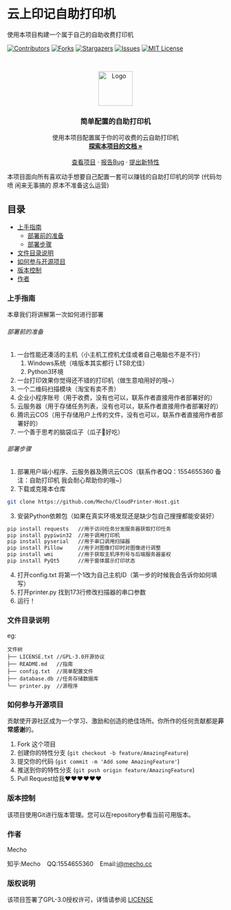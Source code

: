 

# 云上印记自助打印机

使用本项目构建一个属于自己的自助收费打印机

<!-- PROJECT SHIELDS -->

[![Contributors][contributors-shield]][contributors-url]
[![Forks][forks-shield]][forks-url]
[![Stargazers][stars-shield]][stars-url]
[![Issues][issues-shield]][issues-url]
[![MIT License][license-shield]][license-url]


<!-- PROJECT LOGO -->
<br />

<p align="center">
  <a href="https://github.com/Mecho/CloudPrinter-Host/">
    <img src="https://www.lssyes.com/Chevereto/images/2022/03/22/LOGOa2cafabd4a31a95b.png" alt="Logo" width="80">
  </a>
  <h3 align="center">简单配置的自助打印机</h3>
  <p align="center">
    使用本项目配置属于你的可收费的云自助打印机
    <br />
    <a href="https://github.com/Mecho/CloudPrinter-Host"><strong>探索本项目的文档 »</strong></a>
    <br />
    <br />
    <a href="https://github.com/Mecho/CloudPrinter-Host">查看项目</a>
    ·
    <a href="https://github.com/Mecho/CloudPrinter-Host/issues">报告Bug</a>
    ·
    <a href="https://github.com/Mecho/CloudPrinter-Host/issues">提出新特性</a>
  </p>
</p>


 本项目面向所有喜欢动手想要自己配置一套可以赚钱的自助打印机的同学
 (代码勿喷 闲来无事搞的 原本不准备这么运营)
## 目录

- [上手指南](#上手指南)
  - [部署前的准备](#部署前的准备)
  - [部署步骤](#部署步骤)
- [文件目录说明](#文件目录说明)
- [如何参与开源项目](#如何参与开源项目)
- [版本控制](#版本控制)
- [作者](#作者)

### 上手指南

本章我们将讲解第一次如何进行部署

###### 部署前的准备

1. 一台性能还凑活的主机（小主机工控机尤佳或者自己电脑也不是不行）
   1. Windows系统（啥版本其实都行 LTSB尤佳）
   2. Python3环境
2. 一台打印效果你觉得还不错的打印机（做生意咱用好的哦~）
3. 一个二维码扫描模块（淘宝有卖不贵）
4. 企业小程序账号（用于收费，没有也可以，联系作者直接用作者部署好的）
5. 云服务器（用于存储任务列表，没有也可以，联系作者直接用作者部署好的）
6. 腾讯云COS（用于存储用户上传的文件，没有也可以，联系作者直接用作者部署好的）
7. 一个善于思考的脑袋瓜子（瓜子🌻好吃）

###### 部署步骤

1. 部署用户端小程序、云服务器及腾讯云COS（联系作者QQ：1554655360 备注：自助打印机 我会耐心帮助你的哦~）
2. 下载或克隆本仓库
```sh
git clone https://github.com/Mecho/CloudPrinter-Host.git
```
3. 安装Python依赖包（如果在真实环境发现还是缺少包自己搜搜都能安装好）
```sh
pip install requests   //用于访问任务分发服务器获取打印任务
pip install pypiwin32  //用于调用打印机
pip install pyserial   //用于串口调用扫描器
pip install Pillow     //用于对图像打印时对图像进行调整
pip install wmi        //用于获取主机序列号与后端服务器鉴权
pip install PyQt5      //用于窗体展示打印状态
```
4. 打开config.txt 将第一个1改为自己主机ID（第一步的时候我会告诉你如何填写）
5. 打开printer.py 找到173行修改扫描器的串口参数
6. 运行！

### 文件目录说明
eg:

```
文件树
├── LICENSE.txt //GPL-3.0开源协议
├── README.md   //指南
├── config.txt  //简单配置文件
├── database.db //任务存储数据库
└── printer.py  //源程序
```

### 如何参与开源项目

贡献使开源社区成为一个学习、激励和创造的绝佳场所。你所作的任何贡献都是**非常感谢**的。


1. Fork 这个项目
2. 创建你的特性分支 (`git checkout -b feature/AmazingFeature`)
3. 提交你的代码 (`git commit -m 'Add some AmazingFeature'`)
4. 推送到你的特性分支 (`git push origin feature/AmazingFeature`)
5. Pull Request给我❤❤❤❤❤❤



### 版本控制

该项目使用Git进行版本管理。您可以在repository参看当前可用版本。

### 作者

Mecho

知乎:Mecho  &ensp; QQ:1554655360 &ensp; Email:i@mecho.cc


### 版权说明

该项目签署了GPL-3.0授权许可，详情请参阅 [LICENSE](https://github.com/Mecho/CloudPrinter-Host/blob/main/LICENSE)


<!-- links -->
[your-project-path]:Mecho/CloudPrinter-Host
[contributors-shield]: https://img.shields.io/github/contributors/Mecho/CloudPrinter-Host.svg?style=flat-square
[contributors-url]: https://github.com/Mecho/CloudPrinter-Host/graphs/contributors
[forks-shield]: https://img.shields.io/github/forks/Mecho/CloudPrinter-Host.svg?style=flat-square
[forks-url]: https://github.com/Mecho/CloudPrinter-Host/network/members
[stars-shield]: https://img.shields.io/github/stars/Mecho/CloudPrinter-Host.svg?style=flat-square
[stars-url]: https://github.com/Mecho/CloudPrinter-Host/stargazers
[issues-shield]: https://img.shields.io/github/issues/Mecho/CloudPrinter-Host.svg?style=flat-square
[issues-url]: https://img.shields.io/github/issues/Mecho/CloudPrinter-Host.svg
[license-shield]: https://img.shields.io/github/license/Mecho/CloudPrinter-Host.svg?style=flat-square
[license-url]: https://github.com/Mecho/CloudPrinter-Host/blob/master/LICENSE.txt



